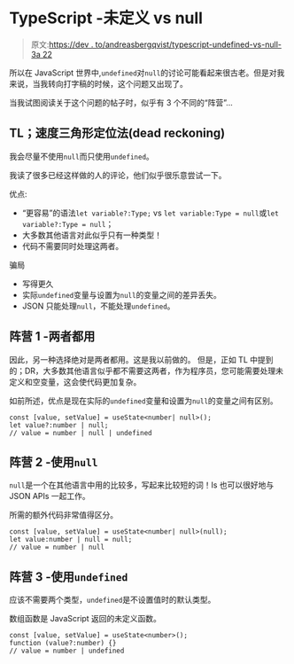 # TypeScript -未定义 vs null

> 原文:[https://dev . to/andreasbergqvist/typescript-undefined-vs-null-3a 22](https://dev.to/andreasbergqvist/typescript-undefined-vs-null-3a22)

所以在 JavaScript 世界中,`undefined`对`null`的讨论可能看起来很古老。但是对我来说，当我转向打字稿的时候，这个问题又出现了。

当我试图阅读关于这个问题的帖子时，似乎有 3 个不同的“阵营”...

## TL；速度三角形定位法(dead reckoning)

我会尽量不使用`null`而只使用`undefined`。

我读了很多已经这样做的人的评论，他们似乎很乐意尝试一下。

优点:

*   “更容易”的语法`let variable?:Type;` vs `let variable:Type = null`或`let variable?:Type = null`；
*   大多数其他语言对此似乎只有一种类型！
*   代码不需要同时处理这两者。

骗局

*   写得更久
*   实际`undefined`变量与设置为`null`的变量之间的差异丢失。
*   JSON 只能处理`null`，不能处理`undefined`。

## [](#camp-1-use-both)阵营 1 -两者都用

因此，另一种选择绝对是两者都用。这是我以前做的。
但是，正如 TL 中提到的；DR，大多数其他语言似乎都不需要这两者，作为程序员，您可能需要处理未定义和空变量，这会使代码更加复杂。

如前所述，优点是现在实际的`undefined`变量和设置为`null`的变量之间有区别。

```
const [value, setValue] = useState<number| null>(); 
let value?:number | null;
// value = number | null | undefined 
```

## [](#camp-2-use-raw-null-endraw-)阵营 2 -使用`null`

`null`是一个在其他语言中用的比较多，写起来比较短的词！Is 也可以很好地与 JSON APIs 一起工作。

所需的额外代码非常值得区分。

```
const [value, setValue] = useState<number| null>(null); 
let value:number | null = null;
// value = number | null 
```

## [](#camp-3-use-raw-undefined-endraw-)阵营 3 -使用`undefined`

应该不需要两个类型，`undefined`是不设置值时的默认类型。

数组函数是 JavaScript 返回的未定义函数。

```
const [value, setValue] = useState<number>(); 
function (value?:number) {}
// value = number | undefined 
```